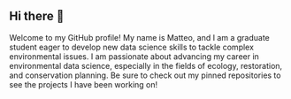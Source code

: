 ## Hi there 👋

Welcome to my GitHub profile! My name is Matteo, and I am a graduate student eager to develop new data science skills to tackle complex environmental issues. I am passionate about advancing my career in environmental data science, especially in the fields of ecology, restoration, and conservation planning. Be sure to check out my pinned repositories to see the projects I have been working on!
